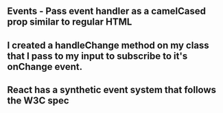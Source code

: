 
## Events - Pass event handler as a camelCased prop similar to regular HTML

## I created a handleChange method on my class that I pass to my input to subscribe to it's onChange event.

## React has a synthetic event system that follows the W3C spec
